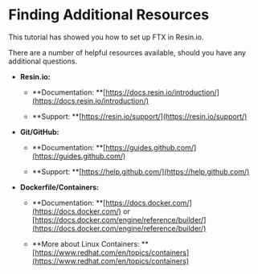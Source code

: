 # Finding Additional Resources

This tutorial has showed you how to set up FTX in Resin.io.

There are a number of helpful resources available, should you have any additional questions.

* **Resin.io:**

  * **Documentation: **[https://docs.resin.io/introduction/](https://docs.resin.io/introduction/)

  * **Support: **[https://resin.io/support/](https://resin.io/support/)

* **Git/GitHub:**

  * **Documentation: **[https://guides.github.com/](https://guides.github.com/)

  * **Support: **[https://help.github.com/](https://help.github.com/)

* **Dockerfile/Containers:**

  * **Documentation: **[https://docs.docker.com/](https://docs.docker.com/) or [https://docs.docker.com/engine/reference/builder/](https://docs.docker.com/engine/reference/builder/)

  * **More about Linux Containers: **[https://www.redhat.com/en/topics/containers](https://www.redhat.com/en/topics/containers)



